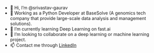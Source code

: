 - 👋 Hi, I’m @srivastav-gaurav
- 👀 Working as a Python Developer at BaseSolve (A genomics tech company that provide large-scale data analysis and management solutions).
- 🌱 I’m currently learning Deep Learning on fast.ai
- 💞️ I’m looking to collaborate on a deep learning or machine learning project.
- 📫 Contact me through [LinkedIn](https://www.linkedin.com/in/mech-srivastava-gaurav/)

<!---
srivastav-gaurav/srivastav-gaurav is a ✨ special ✨ repository because its `README.md` (this file) appears on your GitHub profile.
You can click the Preview link to take a look at your changes.
--->
